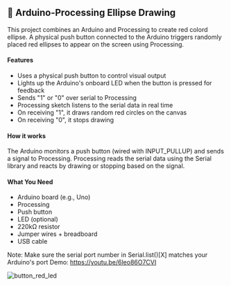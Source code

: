 ## 🎨 Arduino-Processing Ellipse Drawing
This project combines an Arduino and Processing to create red colord ellipse. A physical push button connected to the Arduino triggers randomly placed red ellipses to appear on the screen using Processing.

#### Features
- Uses a physical push button to control visual output
- Lights up the Arduino's onboard LED when the button is pressed for feedback
- Sends "1" or "0" over serial to Processing
- Processing sketch listens to the serial data in real time
- On receiving "1", it draws random red circles on the canvas
- On receiving "0", it stops drawing

#### How it works
The Arduino monitors a push button (wired with INPUT_PULLUP) and sends a signal to Processing.
Processing reads the serial data using the Serial library and reacts by drawing or stopping based on the signal.

#### What You Need
- Arduino board (e.g., Uno)
- Processing
- Push button
- LED (optional)
- 220kΩ resistor
- Jumper wires + breadboard
- USB cable

Note: Make sure the serial port number in Serial.list()[X] matches your Arduino's port
Demo: https://youtu.be/6leo86O7CVI

![button_red_led](https://github.com/user-attachments/assets/0fa59dc8-91b2-430c-9abe-a9aad0b72250)








